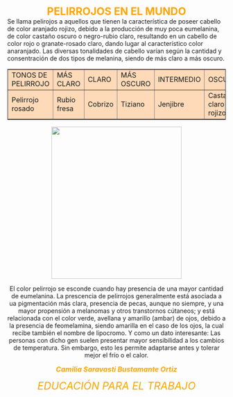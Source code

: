 <html>

<center><font color="orange"><b><font size=5>PELIRROJOS EN EL MUNDO 
</center></font color="pink"></b></font size=5> 
<text>Se llama pelirojos a aquellos que tienen la característica de poseer cabello de color aranjado rojizo, debido a la producción de muy poca eumelanina, de color castaño oscuro o negro-rubio claro, resultando en un cabello de color rojo o granate-rosado claro, dando lugar al característico color anaranjado. Las diversas tonalidades de cabello varían según la cantidad y consentración de dos tipos de melanina, siendo de más claro a más oscuro. 
<CENTER><table border=1 width-80% bgcolor="peachpuff"> 
<tr>
 <td>TONOS DE PELIRROJO</td> 
<td>MÁS CLARO</td> 
<td>CLARO</td> <td>MÁS OSCURO</td> 
<td>INTERMEDIO</td> <td>OSCURO</td> 
</tr>
 <tr> 
<td>Pelirrojo rosado</td> 
<td>Rubio fresa</td> 
<td>Cobrizo</td> 
<td>Tiziano</td> 
<td>Jenjibre</td> 
<td>Castaño claro rojizo</td> 
</tr> 
<p>
</CENTER></table border=1 width=1008 bgcolor="pink"> 
</p>
<center><img src="IMAGENES/collage.JPG" height="350px" width="300px" style="borde: 5px sólido #e9967A"/></center> 
<p><text>El color pelirrojo se esconde cuando hay presencia de una mayor cantidad de eumelanina. La prescencia de pelirrojos generalmente está asociada a ua
 pigmentación más clara, presencia de pecas, aunque no siempre, y una mayor propensión a melanomas y otros transtornos cútaneos; y está relacionada con el color verde, avellana y amarillo (ambar) de ojos, debido a la presencia de feomelamina, siendo amarilla en el caso de los ojos, la cual recibe también el nombre de lipocromo. 
Y como un dato interesante: Las personas con dicho gen suelen presentar mayor sensibilidad a los cambios de temperatura. Sin embargo, esto les permite adaptarse antes y tolerar mejor el frío o el calor.</p> 
<p> 
<b><i><font color="orange"><font size=3>Camilia Saravasti Bustamante Ortiz</font size=3><i></font color="orange"></b> </p> 
<p><i><font color="orange"><font size=5>EDUCACIÓN PARA EL TRABAJO</font size=5><i></font color="orange"> </p> 
</html>
